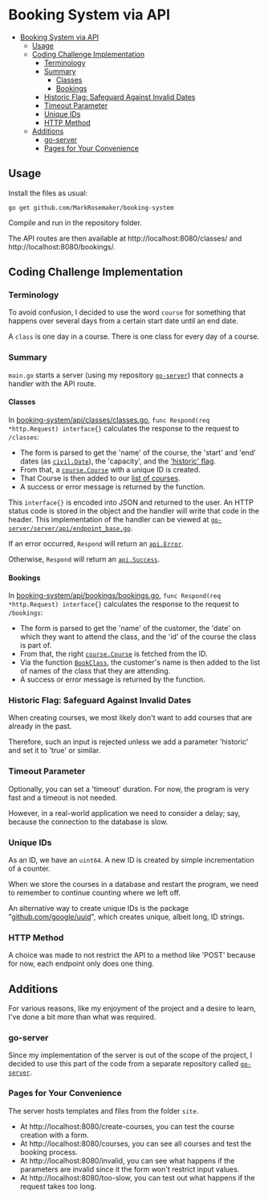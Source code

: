 # Booking System via API

- [Booking System via API](#booking-system-via-api)
	- [Usage](#usage)
	- [Coding Challenge Implementation](#coding-challenge-implementation)
		- [Terminology](#terminology)
		- [Summary](#summary)
			- [Classes](#classes)
			- [Bookings](#bookings)
		- [Historic Flag: Safeguard Against Invalid Dates](#historic-flag-safeguard-against-invalid-dates)
		- [Timeout Parameter](#timeout-parameter)
		- [Unique IDs](#unique-ids)
		- [HTTP Method](#http-method)
	- [Additions](#additions)
		- [go-server](#go-server)
		- [Pages for Your Convenience](#pages-for-your-convenience)

## Usage

Install the files as usual:

`go get github.com/MarkRosemaker/booking-system`

Compile and run in the repository folder.

The API routes are then available at http://localhost:8080/classes/ and http://localhost:8080/bookings/.

## Coding Challenge Implementation

### Terminology

To avoid confusion, I decided to use the word `course` for something that happens over several days from a certain start date until an end date.

A `class` is one day in a course. There is one class for every day of a course.

### Summary

`main.go` starts a server (using my repository [`go-server`](https://github.com/markrosemaker/go-server)) that connects a handler with the API route.

#### Classes

In [booking-system/api/classes/classes.go](https://github.com/MarkRosemaker/booking-system/blob/master/api/classes/classes.go), `func Respond(req *http.Request) interface{}` calculates the response to the request to `/classes`:

- The form is parsed to get the 'name' of the course, the 'start' and 'end' dates (as [`civil.Date`](https://pkg.go.dev/cloud.google.com/go/civil?tab=doc)), the 'capacity', and the ['historic' flag](#historic-flag-safeguard-against-invalid-dates).
- From that, a [`course.Course`](https://github.com/MarkRosemaker/booking-system/blob/master/course/course.go) with a unique ID is created.
- That Course is then added to our [list of courses](https://github.com/MarkRosemaker/booking-system/blob/master/courses/courses.go).
- A success or error message is returned by the function.

This `interface{}` is encoded into JSON and returned to the user. An HTTP status code is stored in the object and the handler will write that code in the header. This implementation of the handler can be viewed at [`go-server/server/api/endpoint_base.go`](https://github.com/MarkRosemaker/go-server/blob/master/server/api/endpoint_base.go).

If an error occurred, `Respond` will return an [`api.Error`](https://github.com/MarkRosemaker/go-server/blob/master/server/api/error.go).

Otherwise, `Respond` will return an [`api.Success`](https://github.com/MarkRosemaker/go-server/blob/master/server/api/success.go).

#### Bookings

In [booking-system/api/bookings/bookings.go](https://github.com/MarkRosemaker/booking-system/blob/master/api/bookings/bookings.go), `func Respond(req *http.Request) interface{}` calculates the response to the request to `/bookings`:

- The form is parsed to get the 'name' of the customer, the 'date' on which they want to attend the class, and the 'id' of the course the class is part of.
- From that, the right [`course.Course`](https://github.com/MarkRosemaker/booking-system/blob/master/course/course.go) is fetched from the ID.
- Via the function [`BookClass`](https://github.com/MarkRosemaker/booking-system/blob/master/course/course.go), the customer's name is then added to the list of names of the class that they are attending.
- A success or error message is returned by the function.

### Historic Flag: Safeguard Against Invalid Dates

When creating courses, we most likely don't want to add courses that are already in the past.

Therefore, such an input is rejected unless we add a parameter 'historic' and set it to 'true' or similar.

### Timeout Parameter

Optionally, you can set a 'timeout' duration. For now, the program is very fast and a timeout is not needed.

However, in a real-world application we need to consider a delay; say, because the connection to the database is slow.

### Unique IDs

As an ID, we have an `uint64`. A new ID is created by simple incrementation of a counter.

When we store the courses in a database and restart the program, we need to remember to continue counting where we left off.

An alternative way to create unique IDs is the package "[github.com/google/uuid](https://github.com/google/uuid)", which creates unique, albeit long, ID strings.

### HTTP Method

A choice was made to not restrict the API to a method like 'POST' because for now, each endpoint only does one thing.

## Additions

For various reasons, like my enjoyment of the project and a desire to learn, I've done a bit more than what was required.

### go-server

Since my implementation of the server is out of the scope of the project, I decided to use this part of the code from a separate repository called [`go-server`](https://github.com/markrosemaker/go-server).

### Pages for Your Convenience

The server hosts templates and files from the folder `site`.

- At http://localhost:8080/create-courses, you can test the course creation with a form.
- At http://localhost:8080/courses, you can see all courses and test the booking process.
- At http://localhost:8080/invalid, you can see what happens if the parameters are invalid since it the form won't restrict input values.
- At http://localhost:8080/too-slow, you can test out what happens if the request takes too long.
